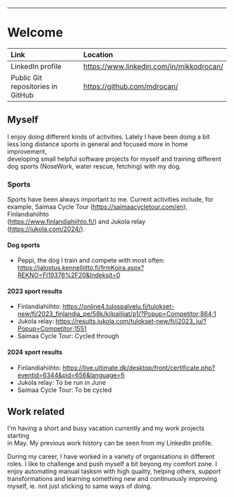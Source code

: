 ---

# Welcome

| Link                              | Location                                   |
| :-------------------------------- | :----------------------------------------- |
| LinkedIn profile                  | <https://www.linkedin.com/in/mikkodrocan/> |
| Public Git repositories in GitHub | <https://github.com/mdrocan/>              |

## Myself

I enjoy doing different kinds of activities. Lately I have been doing a bit \
less long distance sports in general and focused more in home improvement, \
developing small helpful software projects for myself and training different \
dog sports (NoseWork, water rescue, fetching) with my dog.

### Sports

Sports have been always important to me. Current activities include, for \
example, Saimaa Cycle Tour (<https://saimaacycletour.com/en>), Finlandiahiihto \
(<https://www.finlandiahiihto.fi/>) and Jukola relay \
(<https://jukola.com/2024/>).

#### Dog sports

- Peppi, the dog I train and compete with most often: <https://jalostus.kennelliitto.fi/frmKoira.aspx?REKNO=FI19376%2F20&Indeksit=0>

#### 2023 sport results

- Finlandiahiihto: <https://online4.tulospalvelu.fi/tulokset-new/fi/2023_finlandia_pe/58k/kilpailijat/p1/?Popup=Competitor;864;1>
- Jukola relay: <https://results.jukola.com/tulokset-new/fi/j2023_ju/?Popup=Competitor;1551>
- Saimaa Cycle Tour: Cycled through

#### 2024 sport results

- Finlandiahiihto: <https://live.ultimate.dk/desktop/front/certificate.php?eventid=6344&pid=656&language=fi>
- Jukola relay: To be run in June
- Saimaa Cycle Tour: To be cycled

## Work related

I'm having a short and busy vacation currently and my work projects starting \
in May. My previous work history can be seen from my LinkedIn profile.

During my career, I have worked in a variety of organisations in different \
roles. I like to challenge and push myself a bit beyong my comfort zone. I \
enjoy automating manual tasksm with high quality, helping others, support \
transformations and learning something new and continuously improving \
myself, ie. not just sticking to same ways of doing.
